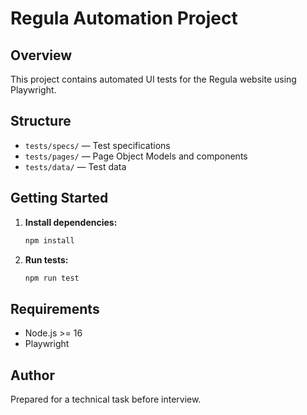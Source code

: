 # Regula Automation Project

## Overview

This project contains automated UI tests for the Regula website using Playwright.

## Structure

- `tests/specs/` — Test specifications
- `tests/pages/` — Page Object Models and components
- `tests/data/` — Test data

## Getting Started

1. **Install dependencies:**

   ```bash
   npm install
   ```

2. **Run tests:**

   ```bash
   npm run test
   ```

## Requirements

- Node.js >= 16
- Playwright

## Author

Prepared for a technical task before interview.
